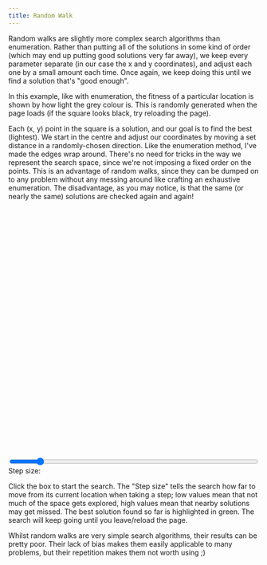 ```yaml
---
title: Random Walk
---
```

Random walks are slightly more complex search algorithms than enumeration.
Rather than putting all of the solutions in some kind of order (which may end up
putting good solutions very far away), we keep every parameter separate (in our
case the x and y coordinates), and adjust each one by a small amount each time.
Once again, we keep doing this until we find a solution that's "good enough".

In this example, like with enumeration, the fitness of a particular location is
shown by how light the grey colour is. This is randomly generated when the page
loads (if the square looks black, try reloading the page).

Each (x, y) point in the square is a solution, and our goal is to find the best
(lightest). We start in the centre and adjust our coordinates by moving a set
distance in a randomly-chosen direction. Like the enumeration method, I've made
the edges wrap around. There's no need for tricks in the way we represent the
search space, since we're not imposing a fixed order on the points. This is an
advantage of random walks, since they can be dumped on to any problem without
any messing around like crafting an exhaustive enumeration. The disadvantage, as
you may notice, is that the same (or nearly the same) solutions are checked
again and again!

<div id="walk_playfield" style="width: 500px; height: 500px;"></div>

<form action="#" method="get">
 <div>
  <input type="range"
         name="_"
         id="walk_step"
         min="1" max="10" value="2"
         style="width: 500px;" />
  <label for="walk_step">Step size:</label>&nbsp;&nbsp;<a
         href="#" id="walk_step_display"></a>
 </div>
</form>

<script src="/js/jquery.js">
</script>

<script src="/js/jquery_svg.js">
</script>

<script src="/js/underscore.js">
</script>

<script src="/js/optimisation/walk.js">
</script>

Click the box to start the search. The "Step size" tells the search how far to
move from its current location when taking a step; low values mean that not much
of the space gets explored, high values mean that nearby solutions may get
missed. The best solution found so far is highlighted in green. The search will
keep going until you leave/reload the page.

Whilst random walks are very simple search algorithms, their results can be
pretty poor. Their lack of bias makes them easily applicable to many problems,
but their repetition makes them not worth using ;)
